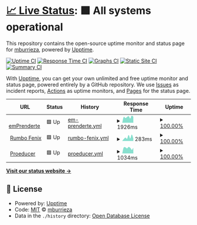 # [📈 Live Status](https://mburrieza.github.io/upptime): <!--live status--> **🟩 All systems operational**

This repository contains the open-source uptime monitor and status page for [mburrieza](https://mburrieza.github.io/upptime), powered by [Upptime](https://github.com/upptime/upptime).

[![Uptime CI](https://github.com/mburrieza/upptime/workflows/Uptime%20CI/badge.svg)](https://github.com/mburrieza/upptime/actions?query=workflow%3A%22Uptime+CI%22)
[![Response Time CI](https://github.com/mburrieza/upptime/workflows/Response%20Time%20CI/badge.svg)](https://github.com/mburrieza/upptime/actions?query=workflow%3A%22Response+Time+CI%22)
[![Graphs CI](https://github.com/mburrieza/upptime/workflows/Graphs%20CI/badge.svg)](https://github.com/mburrieza/upptime/actions?query=workflow%3A%22Graphs+CI%22)
[![Static Site CI](https://github.com/mburrieza/upptime/workflows/Static%20Site%20CI/badge.svg)](https://github.com/mburrieza/upptime/actions?query=workflow%3A%22Static+Site+CI%22)
[![Summary CI](https://github.com/mburrieza/upptime/workflows/Summary%20CI/badge.svg)](https://github.com/mburrieza/upptime/actions?query=workflow%3A%22Summary+CI%22)

With [Upptime](https://upptime.js.org), you can get your own unlimited and free uptime monitor and status page, powered entirely by a GitHub repository. We use [Issues](https://github.com/mburrieza/upptime/issues) as incident reports, [Actions](https://github.com/mburrieza/upptime/actions) as uptime monitors, and [Pages](https://mburrieza.github.io/upptime) for the status page.

<!--start: status pages-->
<!-- This summary is generated by Upptime (https://github.com/upptime/upptime) -->
<!-- Do not edit this manually, your changes will be overwritten -->
<!-- prettier-ignore -->
| URL | Status | History | Response Time | Uptime |
| --- | ------ | ------- | ------------- | ------ |
| <img alt="" src="https://icons.duckduckgo.com/ip3/www.emprenderte.com.ico" height="13"> [emPrenderte](https://www.emprenderte.com) | 🟩 Up | [em-prenderte.yml](https://github.com/mburrieza/upptime/commits/HEAD/history/em-prenderte.yml) | <details><summary><img alt="Response time graph" src="./graphs/em-prenderte/response-time-week.png" height="20"> 1926ms</summary><br><a href="https://mburrieza.github.io/upptime/history/em-prenderte"><img alt="Response time 1368" src="https://img.shields.io/endpoint?url=https%3A%2F%2Fraw.githubusercontent.com%2Fmburrieza%2Fupptime%2FHEAD%2Fapi%2Fem-prenderte%2Fresponse-time.json"></a><br><a href="https://mburrieza.github.io/upptime/history/em-prenderte"><img alt="24-hour response time 2003" src="https://img.shields.io/endpoint?url=https%3A%2F%2Fraw.githubusercontent.com%2Fmburrieza%2Fupptime%2FHEAD%2Fapi%2Fem-prenderte%2Fresponse-time-day.json"></a><br><a href="https://mburrieza.github.io/upptime/history/em-prenderte"><img alt="7-day response time 1926" src="https://img.shields.io/endpoint?url=https%3A%2F%2Fraw.githubusercontent.com%2Fmburrieza%2Fupptime%2FHEAD%2Fapi%2Fem-prenderte%2Fresponse-time-week.json"></a><br><a href="https://mburrieza.github.io/upptime/history/em-prenderte"><img alt="30-day response time 2205" src="https://img.shields.io/endpoint?url=https%3A%2F%2Fraw.githubusercontent.com%2Fmburrieza%2Fupptime%2FHEAD%2Fapi%2Fem-prenderte%2Fresponse-time-month.json"></a><br><a href="https://mburrieza.github.io/upptime/history/em-prenderte"><img alt="1-year response time 1604" src="https://img.shields.io/endpoint?url=https%3A%2F%2Fraw.githubusercontent.com%2Fmburrieza%2Fupptime%2FHEAD%2Fapi%2Fem-prenderte%2Fresponse-time-year.json"></a></details> | <details><summary><a href="https://mburrieza.github.io/upptime/history/em-prenderte">100.00%</a></summary><a href="https://mburrieza.github.io/upptime/history/em-prenderte"><img alt="All-time uptime 97.56%" src="https://img.shields.io/endpoint?url=https%3A%2F%2Fraw.githubusercontent.com%2Fmburrieza%2Fupptime%2FHEAD%2Fapi%2Fem-prenderte%2Fuptime.json"></a><br><a href="https://mburrieza.github.io/upptime/history/em-prenderte"><img alt="24-hour uptime 100.00%" src="https://img.shields.io/endpoint?url=https%3A%2F%2Fraw.githubusercontent.com%2Fmburrieza%2Fupptime%2FHEAD%2Fapi%2Fem-prenderte%2Fuptime-day.json"></a><br><a href="https://mburrieza.github.io/upptime/history/em-prenderte"><img alt="7-day uptime 100.00%" src="https://img.shields.io/endpoint?url=https%3A%2F%2Fraw.githubusercontent.com%2Fmburrieza%2Fupptime%2FHEAD%2Fapi%2Fem-prenderte%2Fuptime-week.json"></a><br><a href="https://mburrieza.github.io/upptime/history/em-prenderte"><img alt="30-day uptime 100.00%" src="https://img.shields.io/endpoint?url=https%3A%2F%2Fraw.githubusercontent.com%2Fmburrieza%2Fupptime%2FHEAD%2Fapi%2Fem-prenderte%2Fuptime-month.json"></a><br><a href="https://mburrieza.github.io/upptime/history/em-prenderte"><img alt="1-year uptime 99.24%" src="https://img.shields.io/endpoint?url=https%3A%2F%2Fraw.githubusercontent.com%2Fmburrieza%2Fupptime%2FHEAD%2Fapi%2Fem-prenderte%2Fuptime-year.json"></a></details>
| <img alt="" src="https://icons.duckduckgo.com/ip3/rumbofenix.com.ico" height="13"> [Rumbo Fenix](https://rumbofenix.com) | 🟩 Up | [rumbo-fenix.yml](https://github.com/mburrieza/upptime/commits/HEAD/history/rumbo-fenix.yml) | <details><summary><img alt="Response time graph" src="./graphs/rumbo-fenix/response-time-week.png" height="20"> 283ms</summary><br><a href="https://mburrieza.github.io/upptime/history/rumbo-fenix"><img alt="Response time 810" src="https://img.shields.io/endpoint?url=https%3A%2F%2Fraw.githubusercontent.com%2Fmburrieza%2Fupptime%2FHEAD%2Fapi%2Frumbo-fenix%2Fresponse-time.json"></a><br><a href="https://mburrieza.github.io/upptime/history/rumbo-fenix"><img alt="24-hour response time 197" src="https://img.shields.io/endpoint?url=https%3A%2F%2Fraw.githubusercontent.com%2Fmburrieza%2Fupptime%2FHEAD%2Fapi%2Frumbo-fenix%2Fresponse-time-day.json"></a><br><a href="https://mburrieza.github.io/upptime/history/rumbo-fenix"><img alt="7-day response time 283" src="https://img.shields.io/endpoint?url=https%3A%2F%2Fraw.githubusercontent.com%2Fmburrieza%2Fupptime%2FHEAD%2Fapi%2Frumbo-fenix%2Fresponse-time-week.json"></a><br><a href="https://mburrieza.github.io/upptime/history/rumbo-fenix"><img alt="30-day response time 290" src="https://img.shields.io/endpoint?url=https%3A%2F%2Fraw.githubusercontent.com%2Fmburrieza%2Fupptime%2FHEAD%2Fapi%2Frumbo-fenix%2Fresponse-time-month.json"></a><br><a href="https://mburrieza.github.io/upptime/history/rumbo-fenix"><img alt="1-year response time 566" src="https://img.shields.io/endpoint?url=https%3A%2F%2Fraw.githubusercontent.com%2Fmburrieza%2Fupptime%2FHEAD%2Fapi%2Frumbo-fenix%2Fresponse-time-year.json"></a></details> | <details><summary><a href="https://mburrieza.github.io/upptime/history/rumbo-fenix">100.00%</a></summary><a href="https://mburrieza.github.io/upptime/history/rumbo-fenix"><img alt="All-time uptime 100.00%" src="https://img.shields.io/endpoint?url=https%3A%2F%2Fraw.githubusercontent.com%2Fmburrieza%2Fupptime%2FHEAD%2Fapi%2Frumbo-fenix%2Fuptime.json"></a><br><a href="https://mburrieza.github.io/upptime/history/rumbo-fenix"><img alt="24-hour uptime 100.00%" src="https://img.shields.io/endpoint?url=https%3A%2F%2Fraw.githubusercontent.com%2Fmburrieza%2Fupptime%2FHEAD%2Fapi%2Frumbo-fenix%2Fuptime-day.json"></a><br><a href="https://mburrieza.github.io/upptime/history/rumbo-fenix"><img alt="7-day uptime 100.00%" src="https://img.shields.io/endpoint?url=https%3A%2F%2Fraw.githubusercontent.com%2Fmburrieza%2Fupptime%2FHEAD%2Fapi%2Frumbo-fenix%2Fuptime-week.json"></a><br><a href="https://mburrieza.github.io/upptime/history/rumbo-fenix"><img alt="30-day uptime 100.00%" src="https://img.shields.io/endpoint?url=https%3A%2F%2Fraw.githubusercontent.com%2Fmburrieza%2Fupptime%2FHEAD%2Fapi%2Frumbo-fenix%2Fuptime-month.json"></a><br><a href="https://mburrieza.github.io/upptime/history/rumbo-fenix"><img alt="1-year uptime 99.99%" src="https://img.shields.io/endpoint?url=https%3A%2F%2Fraw.githubusercontent.com%2Fmburrieza%2Fupptime%2FHEAD%2Fapi%2Frumbo-fenix%2Fuptime-year.json"></a></details>
| <img alt="" src="https://icons.duckduckgo.com/ip3/www.proeducer.com.ico" height="13"> [Proeducer](http://www.proeducer.com) | 🟩 Up | [proeducer.yml](https://github.com/mburrieza/upptime/commits/HEAD/history/proeducer.yml) | <details><summary><img alt="Response time graph" src="./graphs/proeducer/response-time-week.png" height="20"> 1034ms</summary><br><a href="https://mburrieza.github.io/upptime/history/proeducer"><img alt="Response time 1032" src="https://img.shields.io/endpoint?url=https%3A%2F%2Fraw.githubusercontent.com%2Fmburrieza%2Fupptime%2FHEAD%2Fapi%2Fproeducer%2Fresponse-time.json"></a><br><a href="https://mburrieza.github.io/upptime/history/proeducer"><img alt="24-hour response time 1043" src="https://img.shields.io/endpoint?url=https%3A%2F%2Fraw.githubusercontent.com%2Fmburrieza%2Fupptime%2FHEAD%2Fapi%2Fproeducer%2Fresponse-time-day.json"></a><br><a href="https://mburrieza.github.io/upptime/history/proeducer"><img alt="7-day response time 1034" src="https://img.shields.io/endpoint?url=https%3A%2F%2Fraw.githubusercontent.com%2Fmburrieza%2Fupptime%2FHEAD%2Fapi%2Fproeducer%2Fresponse-time-week.json"></a><br><a href="https://mburrieza.github.io/upptime/history/proeducer"><img alt="30-day response time 1028" src="https://img.shields.io/endpoint?url=https%3A%2F%2Fraw.githubusercontent.com%2Fmburrieza%2Fupptime%2FHEAD%2Fapi%2Fproeducer%2Fresponse-time-month.json"></a><br><a href="https://mburrieza.github.io/upptime/history/proeducer"><img alt="1-year response time 1020" src="https://img.shields.io/endpoint?url=https%3A%2F%2Fraw.githubusercontent.com%2Fmburrieza%2Fupptime%2FHEAD%2Fapi%2Fproeducer%2Fresponse-time-year.json"></a></details> | <details><summary><a href="https://mburrieza.github.io/upptime/history/proeducer">100.00%</a></summary><a href="https://mburrieza.github.io/upptime/history/proeducer"><img alt="All-time uptime 84.24%" src="https://img.shields.io/endpoint?url=https%3A%2F%2Fraw.githubusercontent.com%2Fmburrieza%2Fupptime%2FHEAD%2Fapi%2Fproeducer%2Fuptime.json"></a><br><a href="https://mburrieza.github.io/upptime/history/proeducer"><img alt="24-hour uptime 100.00%" src="https://img.shields.io/endpoint?url=https%3A%2F%2Fraw.githubusercontent.com%2Fmburrieza%2Fupptime%2FHEAD%2Fapi%2Fproeducer%2Fuptime-day.json"></a><br><a href="https://mburrieza.github.io/upptime/history/proeducer"><img alt="7-day uptime 100.00%" src="https://img.shields.io/endpoint?url=https%3A%2F%2Fraw.githubusercontent.com%2Fmburrieza%2Fupptime%2FHEAD%2Fapi%2Fproeducer%2Fuptime-week.json"></a><br><a href="https://mburrieza.github.io/upptime/history/proeducer"><img alt="30-day uptime 100.00%" src="https://img.shields.io/endpoint?url=https%3A%2F%2Fraw.githubusercontent.com%2Fmburrieza%2Fupptime%2FHEAD%2Fapi%2Fproeducer%2Fuptime-month.json"></a><br><a href="https://mburrieza.github.io/upptime/history/proeducer"><img alt="1-year uptime 99.95%" src="https://img.shields.io/endpoint?url=https%3A%2F%2Fraw.githubusercontent.com%2Fmburrieza%2Fupptime%2FHEAD%2Fapi%2Fproeducer%2Fuptime-year.json"></a></details>

<!--end: status pages-->

[**Visit our status website →**](https://mburrieza.github.io/upptime)

## 📄 License

- Powered by: [Upptime](https://github.com/upptime/upptime)
- Code: [MIT](./LICENSE) © [mburrieza](https://mburrieza.github.io/upptime)
- Data in the `./history` directory: [Open Database License](https://opendatacommons.org/licenses/odbl/1-0/)
